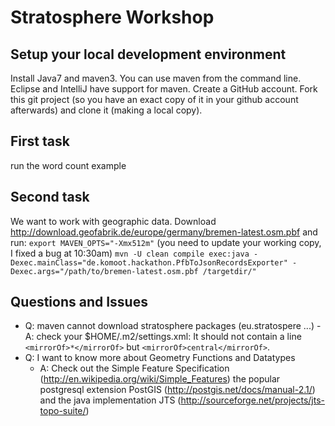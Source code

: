 # Stratosphere Workshop #

## Setup your local development environment ##

Install Java7 and maven3. You can use maven from the command line. Eclipse and IntelliJ have support for maven. Create a GitHub account. Fork this git project (so you have an exact copy of it in your github account afterwards) and clone it (making a local copy).

## First task ##

run the word count example

## Second task ##

We want to work with geographic data. Download http://download.geofabrik.de/europe/germany/bremen-latest.osm.pbf and run:
`export MAVEN_OPTS="-Xmx512m"` (you need to update your working copy, I fixed a bug at 10:30am)
`mvn -U clean compile exec:java -Dexec.mainClass="de.komoot.hackathon.PfbToJsonRecordsExporter" -Dexec.args="/path/to/bremen-latest.osm.pbf /targetdir/"`


## Questions and Issues ##
  -  Q: maven cannot download stratosphere packages (eu.stratospere ...)
    -  A: check your $HOME/.m2/settings.xml: It should not contain a line `<mirrorOf>*</mirrorOf>` but `<mirrorOf>central</mirrorOf>`.
  - Q: I want to know more about Geometry Functions and Datatypes
    - A: Check out the Simple Feature Specification (http://en.wikipedia.org/wiki/Simple_Features) the popular postgresql extension PostGIS (http://postgis.net/docs/manual-2.1/) and the java implementation JTS (http://sourceforge.net/projects/jts-topo-suite/)

